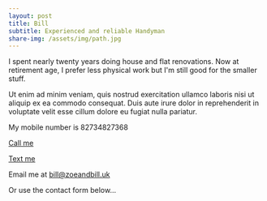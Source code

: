 ```yaml
---
layout: post
title: Bill
subtitle: Experienced and reliable Handyman
share-img: /assets/img/path.jpg
---
```


I spent nearly twenty years doing house and flat renovations. Now at retirement age, I prefer less physical work but I'm still good for the smaller stuff.

Ut enim ad minim veniam, quis nostrud exercitation ullamco laboris nisi ut aliquip ex ea commodo consequat. Duis aute irure dolor in reprehenderit in voluptate velit esse cillum dolore eu fugiat nulla pariatur.


My mobile number is 82734827368

<a href="tel:+1234567890">Call me</a>

<a href="sms:+1234567890">Text me</a>

Email me at <a href="mailto:bill@zoeandbill.uk">bill@zoeandbill.uk</a>

Or use the contact form below...



